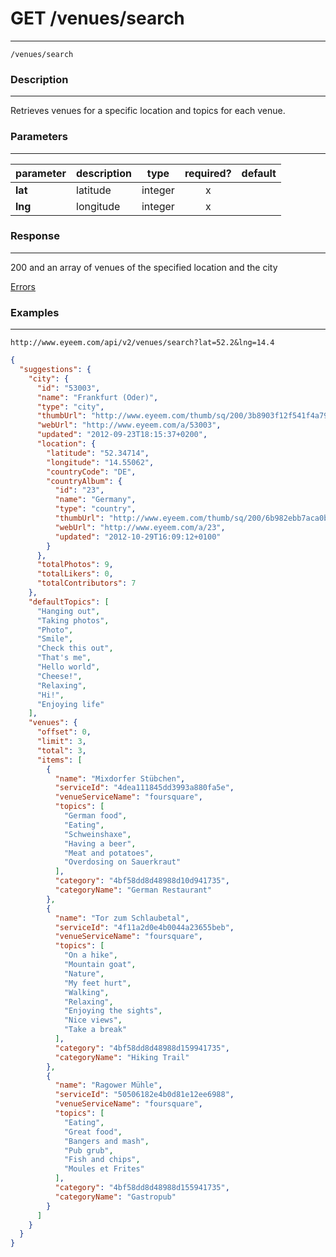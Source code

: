 # GET /venues/search
***
`/venues/search`

### Description
***
Retrieves venues for a specific location and topics for each venue.

### Parameters
***

|parameter| description| type |required? |default|
|:---------|:--------------|:----------:|:------------:|:------------:|
|**lat**|latitude|integer|x||
|**lng**|longitude|integer|x||



### Response
***
200 and an array of venues of the specified location and the city

[Errors](../../resources/errors.md#files)

### Examples
***

`http://www.eyeem.com/api/v2/venues/search?lat=52.2&lng=14.4`

```json
{
  "suggestions": {
    "city": {
      "id": "53003",
      "name": "Frankfurt (Oder)",
      "type": "city",
      "thumbUrl": "http://www.eyeem.com/thumb/sq/200/3b8903f12f541f4a79c48e765312308653f1475b-1348416859",
      "webUrl": "http://www.eyeem.com/a/53003",
      "updated": "2012-09-23T18:15:37+0200",
      "location": {
        "latitude": "52.34714",
        "longitude": "14.55062",
        "countryCode": "DE",
        "countryAlbum": {
          "id": "23",
          "name": "Germany",
          "type": "country",
          "thumbUrl": "http://www.eyeem.com/thumb/sq/200/6b982ebb7aca0b5578b4cbf3ef83fd830c8fc63e-1351523338",
          "webUrl": "http://www.eyeem.com/a/23",
          "updated": "2012-10-29T16:09:12+0100"
        }
      },
      "totalPhotos": 9,
      "totalLikers": 0,
      "totalContributors": 7
    },
    "defaultTopics": [
      "Hanging out",
      "Taking photos",
      "Photo",
      "Smile",
      "Check this out",
      "That's me",
      "Hello world",
      "Cheese!",
      "Relaxing",
      "Hi!",
      "Enjoying life"
    ],
    "venues": {
      "offset": 0,
      "limit": 3,
      "total": 3,
      "items": [
        {
          "name": "Mixdorfer Stübchen",
          "serviceId": "4dea111845dd3993a880fa5e",
          "venueServiceName": "foursquare",
          "topics": [
            "German food",
            "Eating",
            "Schweinshaxe",
            "Having a beer",
            "Meat and potatoes",
            "Overdosing on Sauerkraut"
          ],
          "category": "4bf58dd8d48988d10d941735",
          "categoryName": "German Restaurant"
        },
        {
          "name": "Tor zum Schlaubetal",
          "serviceId": "4f11a2d0e4b0044a23655beb",
          "venueServiceName": "foursquare",
          "topics": [
            "On a hike",
            "Mountain goat",
            "Nature",
            "My feet hurt",
            "Walking",
            "Relaxing",
            "Enjoying the sights",
            "Nice views",
            "Take a break"
          ],
          "category": "4bf58dd8d48988d159941735",
          "categoryName": "Hiking Trail"
        },
        {
          "name": "Ragower Mühle",
          "serviceId": "50506182e4b0d81e12ee6988",
          "venueServiceName": "foursquare",
          "topics": [
            "Eating",
            "Great food",
            "Bangers and mash",
            "Pub grub",
            "Fish and chips",
            "Moules et Frites"
          ],
          "category": "4bf58dd8d48988d155941735",
          "categoryName": "Gastropub"
        }
      ]
    }
  }
}
```

 